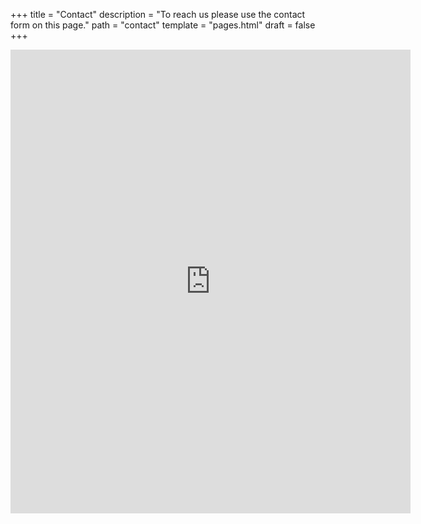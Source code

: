 +++
title = "Contact"
description = "To reach us please use the contact form on this page."
path = "contact"
template = "pages.html"
draft = false
+++

<p style="height: 970px;">
<iframe src="https://docs.google.com/forms/d/e/1FAIpQLSeq8vkgUgOQLimWFmvdXEa_DY7JPNhoxnfh81tpQVORWIBDuQ/viewform?embedded=true" width="640" height="742" frameborder="0" marginheight="0" marginwidth="0">Loading…</iframe>
</p>